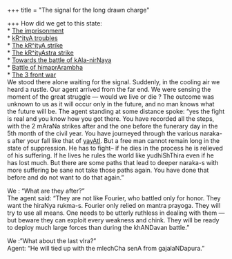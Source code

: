 +++
title = "The signal for the long drawn charge"

+++
How did we get to this state:  
\* [The
imprisonment](http://manollasa.blogspot.com/2005/06/imprisonment.html)  
\* [kR^ityA
troubles](http://manollasa.blogspot.com/2005/06/kritya-troubles.html)  
\* [The kR^ityA
strike](http://manollasa.blogspot.com/2005/06/kritya-strike.html)  
\* [The kR^ityAstra
strike](http://manollasa.blogspot.com/2005/06/krityastra-strike.html)  
\* [Towards the battle of
kAla-nirNaya](http://manollasa.blogspot.com/2004/12/towards-battle-of-kala-nirnaya.html)  
\* [Battle of
himaprArambha](http://manollasa.blogspot.com/2004/12/battle-of-himaprarambha.html)  
\* [The 3 front
war](http://manollasa.blogspot.com/2004/11/3-front-war.html)  
We stood there alone waiting for the signal. Suddenly, in the cooling
air we heard a rustle. Our agent arrived from the far end. We were
sensing the moment of the great struggle — would we live or die ? The
outcome was unknown to us as it will occur only in the future, and no
man knows what the future will be. The agent standing at some distance
spoke: “yes the fight is real and you know how you got there. You have
recorded all the steps, with the 2 mAraNa strikes after and the one
before the funerary day in the 5th month of the civil year. You have
journeyed through the various naraka-s after your fall like that of
[yayAtI](http://manollasa.blogspot.com/2005/06/preparing-for-worst.html).
But a free man cannot remain long in the state of suppression. He has to
fight– if he dies in the process he is relieved of his suffering. If he
lives he rules the world like yudhiShThira even if he has lost much. But
there are some paths that lead to deeper naraka-s with more suffering be
sane not take those paths again. You have done that before and do not
want to do that again.”

We : “What are they after?”  
The agent said: “They are not like Fourier, who battled only for honor.
They want the hiraNya rukma-s. Fourier only relied on mantra prayoga.
They will try to use all means. One needs to be utterly ruthless in
dealing with them — but beware they can exploit every weakness and
chink. They will be ready to deploy much large forces than during the
khANDavan battle.”

We :”What about the last vIra?”  
Agent: “He will tied up with the mlechCha senA from gajalaNDapura.”
